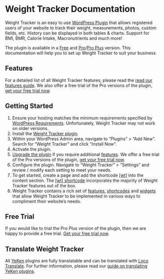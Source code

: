 
  
# Weight Tracker Documentation    
 Weight Tracker is an easy to use [WordPress Plugin](https://wordpress.org/plugins/weight-loss-tracker/) that allows registered users of your website to track their weight, measurements, photos, custom fields, etc. History can be displayed in both tables & charts. Support for BMI, BMR, Calorie Intake, Macronutrients and much more!    
    
The plugin is available in a [Free](https://wordpress.org/plugins/weight-loss-tracker/) and [Pro](https://shop.yeken.uk/product/weight-tracker-pro/)/[Pro Plus](https://shop.yeken.uk/product/weight-tracker-pro-plus/) version. This documentation will help you to set up Weight Tracker to suit your business.  
  
## Features  
  
For a detailed list of all Weight Tracker features, please read the [read our features guide](https://alicolville.github.io/Weight-Tracker/features.html).  We also offer a free trial of the Pro versions of the plugin, [get your free trial now](https://shop.yeken.uk/get-a-trial-license/).
## Getting Started  
  
 1. Ensure your hosting matches the minimum requirements specified by [WordPress Requirements](https://wordpress.org/about/requirements/). Unfortunately, Weight Tracker may not work on older versions.  
 2. Install the [Weight Tracker plugin](https://wordpress.org/plugins/weight-loss-tracker/).  
   1. Within your WordPress Admin area, navigate to “Plugins” > “Add New”. Search for “Weight Tracker” and click “Install Now”.  
   2. Activate the plugin.  
   3. [Upgrade the plugin](https://alicolville.github.io/Weight-Tracker/upgrade.html) if you require additional [features](https://alicolville.github.io/Weight-Tracker/features.html). We offer a free trial of the Pro versions of the plugin, [get your free trial now](https://shop.yeken.uk/get-a-trial-license/).
   4. Configure the plugin. Navigate to “Weight Tracker” > “Settings” and review / modify each setting to meet your needs.  
   5. To get started, create a page and add the  shortcode [[wt]](https://weight.yeken.uk/shortcodes/?section=weight-loss-tracker-shortcode)  into the content section. The  [[wt] shortcode](https://weight.yeken.uk/shortcodes/?section=weight-loss-tracker-shortcode)  incorporates the majority of Weight Tracker features out of the box.  
   6. Weight Tracker contains a rich set of  [features,](https://alicolville.github.io/Weight-Tracker/features.html) [shortcodes](https://weight.yeken.uk/shortcodes/)  and  [widgets](https://weight.yeken.uk/widgets/) that allow Weight Tracker to be implemented in various ways to compliment their website’s needs.  
## Free Trial 

If you would like to trial the Pro Plus version of the plugin, then we are happy to provide a free trial. [Get your free trial now](https://shop.yeken.uk/get-a-trial-license/). 

## Translate Weight Tracker  
All [YeKen](https://www.yeken.uk) plugins are fully translatable and can be translated with [Loco Translate](https://en-gb.wordpress.org/plugins/loco-translate/). For further information, please read our [guide on translating YeKen plugins](https://alicolville.github.io/Weight-Tracker/translate.html).